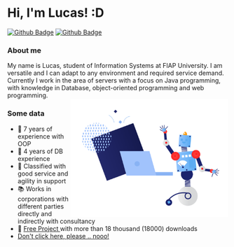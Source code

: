 # Hi, I'm Lucas! :D

[![Github Badge](https://img.shields.io/badge/-Github-000?style=flat-square&logo=Github&logoColor=white&link=https://github.com/DuckyUser)](https://github.com/DuckyUser)
[![Github Badge](https://img.shields.io/badge/-Spotify-81b71?style=flat-square&logo=Spotify&logoColor=white&link=https://open.spotify.com/user/1k540agzl7m3tk2cse3s7rj4x?si=bce338dec8c34c1e)](https://open.spotify.com/user/1k540agzl7m3tk2cse3s7rj4x?si=bce338dec8c34c1e)


### About me
My name is Lucas, student of Information Systems at FIAP University. I am versatile and I can adapt to any environment and required service demand. Currently I work in the area of servers with a focus on Java programming, with knowledge in Database, object-oriented programming and web programming.
<br>
<img align="right" src="https://github.com/DuckyUser/DuckyUser/blob/main/21.png" width="360px"/>

### Some data
- 🔭   7 years of experience with OOP
- 📝   4 years of DB experience
- 💬   Classified with good service and agility in support
- 📚   Works in corporations with different parties directly and indirectly with consultancy
- 🌱   <a href="https://www.spigotmc.org/resources/lblogin-system-login-register.50751/"> Free Project </a> with more than 18 thousand (18000) downloads
- <a href="https://github.com/DuckyUser/Projects"> Don't click here, please .. nooo!</a>
<br> <br>


